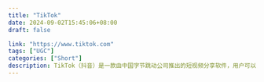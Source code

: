 ```yaml
---
title: "TikTok"
date: 2024-09-02T15:45:06+08:00
draft: false

link: "https://www.tiktok.com"
tags: ["UGC"]
categories: ["Short"]
description: TikTok（抖音）是一款由中国字节跳动公司推出的短视频分享软件，用户可以通过手机拍摄、编辑短视频，添加背景音乐等功能，于2016年9月上线。
---
```

